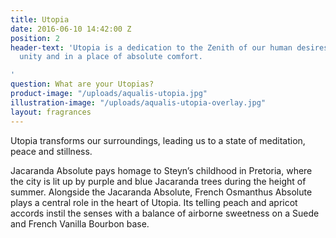 ```yaml
---
title: Utopia
date: 2016-06-10 14:42:00 Z
position: 2
header-text: 'Utopia is a dedication to the Zenith of our human desires, to live in
  unity and in a place of absolute comfort.

'
question: What are your Utopias?
product-image: "/uploads/aqualis-utopia.jpg"
illustration-image: "/uploads/aqualis-utopia-overlay.jpg"
layout: fragrances
---
```


Utopia transforms our surroundings, leading us to a state of meditation, peace and stillness. 

Jacaranda Absolute pays homage to Steyn’s childhood in Pretoria, where the city is lit up by purple and blue Jacaranda trees during the height of summer. Alongside the Jacaranda Absolute, French Osmanthus Absolute plays a central role in the heart of Utopia. Its telling peach and apricot accords instil the senses with a balance of airborne sweetness on a Suede and French Vanilla Bourbon base. 
